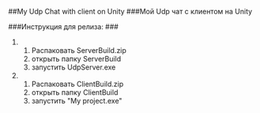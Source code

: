 ##My Udp Chat with client on Unity
###Мой Udp чат с клиентом на Unity

###Инструкция для релиза:  ###

1. 1. Распаковать ServerBuild.zip  
   2. открыть папку ServerBuild  
   3. запустить UdpServer.exe
  
2. 1. Распаковать ClientBuild.zip
   2. открыть папку ClientBuild
   3. запустить "My project.exe"

